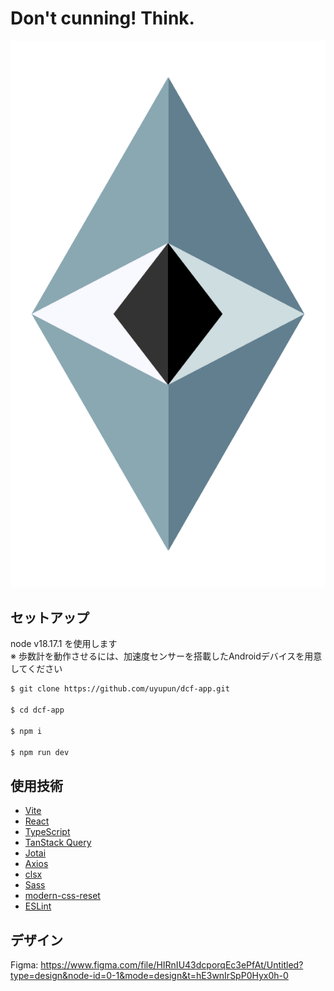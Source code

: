 # Don't cunning! Think.

<img alt="ロゴ" src="/src/assets/logo.png">

## セットアップ

node v18.17.1 を使用します  
※ 歩数計を動作させるには、加速度センサーを搭載したAndroidデバイスを用意してください

```bash
$ git clone https://github.com/uyupun/dcf-app.git

$ cd dcf-app

$ npm i

$ npm run dev
```

## 使用技術

- [Vite](https://vitejs.dev/)
- [React](https://react.dev/)
- [TypeScript](https://www.typescriptlang.org/)
- [TanStack Query](https://tanstack.com/query/latest)
- [Jotai](https://jotai.org/)
- [Axios](https://axios-http.com/)
- [clsx](https://github.com/lukeed/clsx)
- [Sass](https://sass-lang.com/)
- [modern-css-reset](https://github.com/Andy-set-studio/modern-css-reset)
- [ESLint](https://eslint.org/)

## デザイン

Figma: https://www.figma.com/file/HIRnIU43dcporqEc3ePfAt/Untitled?type=design&node-id=0-1&mode=design&t=hE3wnIrSpP0Hyx0h-0
